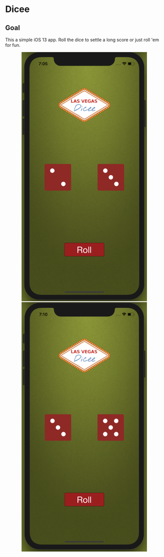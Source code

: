 # Dicee

## Goal

This a simple iOS 13 app. Roll the dice to settle a long score or just roll 'em for fun.
<div align="center">
<img src="Documentation/app-screen.png" width="400px"</img>
<img src="Documentation/app-screen-2.png" width="400px"</img>
</div>

